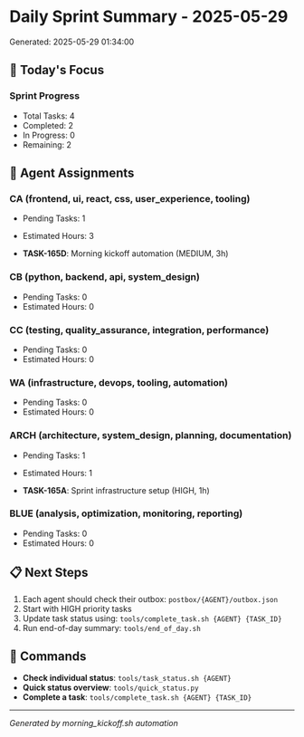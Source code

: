 # Daily Sprint Summary - 2025-05-29

Generated: 2025-05-29 01:34:00

## 🎯 Today's Focus

### Sprint Progress
- Total Tasks: 4
- Completed: 2
- In Progress: 0
- Remaining: 2

## 🤖 Agent Assignments

### CA (frontend, ui, react, css, user_experience, tooling)
- Pending Tasks: 1
- Estimated Hours: 3

- **TASK-165D**: Morning kickoff automation (MEDIUM, 3h)

### CB (python, backend, api, system_design)
- Pending Tasks: 0
- Estimated Hours: 0


### CC (testing, quality_assurance, integration, performance)
- Pending Tasks: 0
- Estimated Hours: 0


### WA (infrastructure, devops, tooling, automation)
- Pending Tasks: 0
- Estimated Hours: 0


### ARCH (architecture, system_design, planning, documentation)
- Pending Tasks: 1
- Estimated Hours: 1

- **TASK-165A**: Sprint infrastructure setup (HIGH, 1h)

### BLUE (analysis, optimization, monitoring, reporting)
- Pending Tasks: 0
- Estimated Hours: 0

## 📋 Next Steps

1. Each agent should check their outbox: `postbox/{AGENT}/outbox.json`
2. Start with HIGH priority tasks
3. Update task status using: `tools/complete_task.sh {AGENT} {TASK_ID}`
4. Run end-of-day summary: `tools/end_of_day.sh`

## 🔄 Commands

- **Check individual status**: `tools/task_status.sh {AGENT}`
- **Quick status overview**: `tools/quick_status.py`
- **Complete a task**: `tools/complete_task.sh {AGENT} {TASK_ID}`

---
*Generated by morning_kickoff.sh automation*
